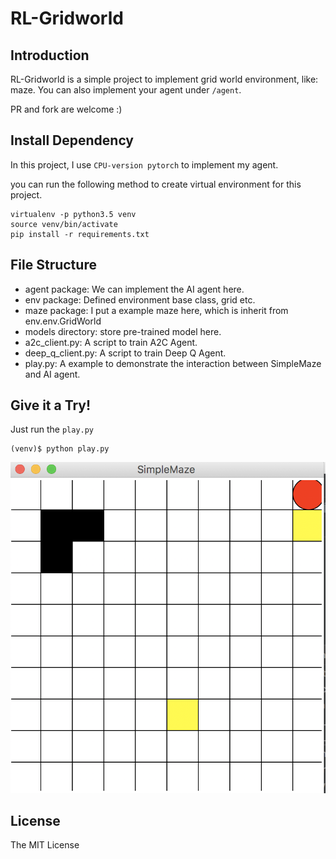 # RL-Gridworld

## Introduction
RL-Gridworld is a simple project to implement grid world environment, like: maze. You can also implement your agent under `/agent`.

PR and fork are welcome :)

## Install Dependency
In this project, I use `CPU-version pytorch` to implement my agent.

you can run the following method to create virtual environment for this project.

```
virtualenv -p python3.5 venv
source venv/bin/activate
pip install -r requirements.txt
```

## File Structure
- agent package: We can implement the AI agent here.
- env package: Defined environment base class, grid etc.
- maze package: I put a example maze here, which is inherit from env.env.GridWorld
- models directory: store pre-trained model here.
- a2c_client.py: A script to train A2C Agent.
- deep_q_client.py: A script to train Deep Q Agent.
- play.py: A example to demonstrate the interaction between SimpleMaze and AI agent.

## Give it a Try!
Just run the `play.py`
```
(venv)$ python play.py
```
![](./images/simplemaze.png)

## License
The MIT License

